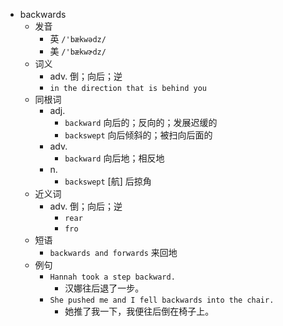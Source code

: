 - backwards
  - 发音
    - 英 `/'bækwədz/`
    - 美 `/'bækwɚdz/`
  - 词义
    - adv. 倒；向后；逆
    - `in the direction that is behind you`
  - 同根词
    - adj.
      - `backward` 向后的；反向的；发展迟缓的
      - `backswept` 向后倾斜的；被扫向后面的
    - adv.
      - `backward` 向后地；相反地
    - n.
      - `backswept` [航] 后掠角
  - 近义词
    - adv. 倒；向后；逆
      - `rear`
      - `fro`
  - 短语
    - `backwards and forwards` 来回地 
  - 例句
    - `Hannah took a step backward.`
      - 汉娜往后退了一步。
    - `She pushed me and I fell backwards into the chair.`
      - 她推了我一下，我便往后倒在椅子上。

